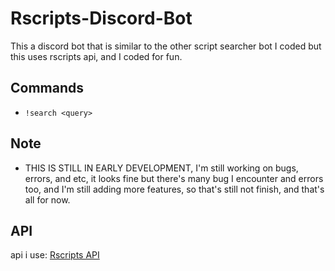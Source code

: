 # Rscripts-Discord-Bot
This a discord bot that is similar to the other script searcher bot I coded but this uses rscripts api, and I coded for fun.

## Commands
- `!search <query>`

## Note
- THIS IS STILL IN EARLY DEVELOPMENT, I'm still working on bugs, errors, and etc, it looks fine but there's many bug I encounter and errors too, and I'm still adding more features, so that's still not finish, and that's all for now.

## API
api i use:
[Rscripts API](https://api.rscripts.net/)
